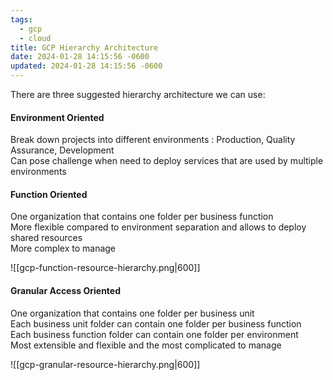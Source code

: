 ```yaml
---
tags:
  - gcp
  - cloud
title: GCP Hierarchy Architecture
date: 2024-01-28 14:15:56 -0600
updated: 2024-01-28 14:15:56 -0600
---
```


There are three suggested hierarchy architecture we can use:

#### Environment Oriented
Break down projects into different environments : Production, Quality Assurance, Development  
Can pose challenge when need to deploy services that are used by multiple environments

#### Function Oriented
One organization that contains one folder per business function  
More flexible compared to environment separation and allows to deploy shared resources  
More complex to manage

![[gcp-function-resource-hierarchy.png|600]]

#### Granular Access Oriented
One organization that contains one folder per business unit  
Each business unit folder can contain one folder per business function  
Each business function folder can contain one folder per environment  
Most extensible and flexible and the most complicated to manage

![[gcp-granular-resource-hierarchy.png|600]]

